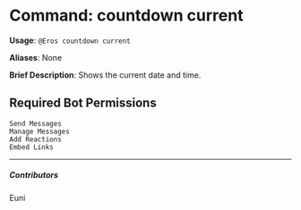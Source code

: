 # Command: countdown current


**Usage**: `@Eros countdown current `

**Aliases**: None

**Brief Description**: Shows the current date and time.



## Required Bot Permissions

```
Send Messages
Manage Messages
Add Reactions
Embed Links
```


---

##### Contributors


Euni
